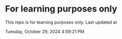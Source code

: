 # For learning purposes only
This repo is for learning purposes only.
Last updated at

Tuesday, October 29, 2024 4:59:21 PM

